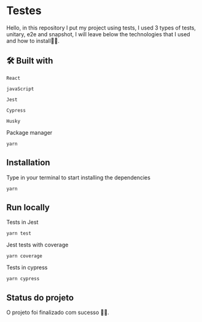 
# Testes

Hello, in this repository I put my project using tests, I used 3 types of tests, unitary, e2e and snapshot, I will leave below the technologies that I used and how to install🚀🚀.


## 🛠️ Built with



    React

    javaScript

    Jest

    Cypress

    Husky

Package manager

    yarn



## Installation

Type in your terminal to start installing the dependencies

    yarn 

## Run locally

Tests in Jest

    yarn test

Jest tests with coverage

    yarn coverage

Tests in cypress

    yarn cypress
## Status do projeto

O projeto foi finalizado com sucesso 🎊🎉.
